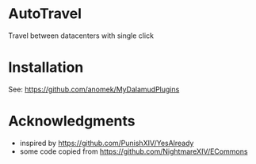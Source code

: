 # AutoTravel

Travel between datacenters with single click

# Installation

See: https://github.com/anomek/MyDalamudPlugins

# Acknowledgments

* inspired by https://github.com/PunishXIV/YesAlready
* some code copied from https://github.com/NightmareXIV/ECommons

